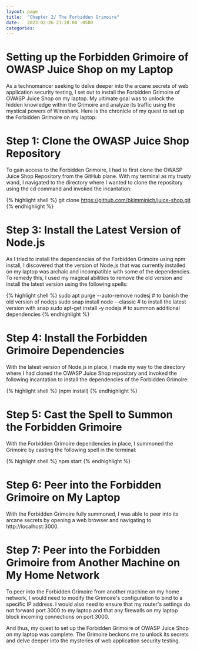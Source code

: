 ```yaml
---
layout: page
title:  "Chapter 2/ The Forbidden Grimoire"
date:   2023-02-26 21:28:00 -0500
categories:
---
```


# Setting up the Forbidden Grimoire of OWASP Juice Shop on my Laptop

As a technomancer seeking to delve deeper into the arcane secrets of web application security testing, I set out to install the Forbidden Grimoire of OWASP Juice Shop on my laptop. My ultimate goal was to unlock the hidden knowledge within the Grimoire and analyze its traffic using the mystical powers of Wireshark. Here is the chronicle of my quest to set up the Forbidden Grimoire on my laptop:

# Step 1: Clone the OWASP Juice Shop Repository

To gain access to the Forbidden Grimoire, I had to first clone the OWASP Juice Shop Repository from the GitHub plane. With my terminal as my trusty wand, I navigated to the directory where I wanted to clone the repository using the cd command and invoked the incantation:

  {% highlight shell %}
  git clone https://github.com/bkimminich/juice-shop.git
  {% endhighlight %}

# Step 3: Install the Latest Version of Node.js

As I tried to install the dependencies of the Forbidden Grimoire using npm install, I discovered that the version of Node.js that was currently installed on my laptop was archaic and incompatible with some of the dependencies. To remedy this, I used my magical abilities to remove the old version and install the latest version using the following spells:

  {% highlight shell %}
  sudo apt purge --auto-remove nodesj # to banish the old version of nodejs
  sudo snap install node --classic # to install the latest version with snap
  sudo apt-get install -y nodejs # to summon additional dependencies
  {% endhighlight %}

# Step 4: Install the Forbidden Grimoire Dependencies

With the latest version of Node.js in place, I made my way to the directory where I had cloned the OWASP Juice Shop repository and invoked the following incantation to install the dependencies of the Forbidden Grimoire:

  {% highlight shell %}
  (npm install)
  {% endhighlight %}

# Step 5: Cast the Spell to Summon the Forbidden Grimoire

With the Forbidden Grimoire dependencies in place, I summoned the Grimoire by casting the following spell in the terminal:

  {% highlight shell %}
  npm start
  {% endhighlight %}

# Step 6: Peer into the Forbidden Grimoire on My Laptop

With the Forbidden Grimoire fully summoned, I was able to peer into its arcane secrets by opening a web browser and navigating to http://localhost:3000.

# Step 7: Peer into the Forbidden Grimoire from Another Machine on My Home Network

To peer into the Forbidden Grimoire from another machine on my home network, I would need to modify the Grimoire's configuration to bind to a specific IP address. I would also need to ensure that my router's settings do not forward port 3000 to my laptop and that any firewalls on my laptop block incoming connections on port 3000.

And thus, my quest to set up the Forbidden Grimoire of OWASP Juice Shop on my laptop was complete. The Grimoire beckons me to unlock its secrets and delve deeper into the mysteries of web application security testing.
